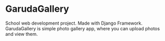 # GarudaGallery

School web development project. Made with Django Framework.
GarudaGallery is simple photo gallery app, where you can upload photos and view them.
